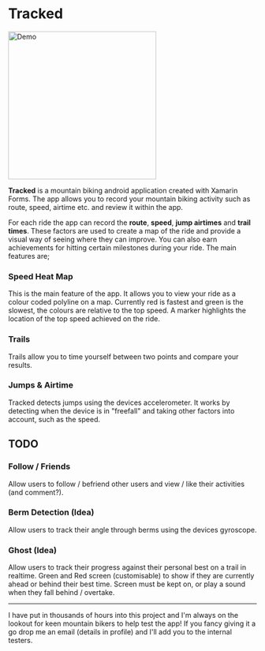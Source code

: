 # Tracked

<img alt="Demo" src="media/demo.gif" width="300" />

**Tracked** is a mountain biking android application created with Xamarin Forms. The app allows you to record your mountain biking activity such as route, speed, airtime etc. and review it within the app.

For each ride the app can record the **route**, **speed**, **jump airtimes** and **trail times**. These factors are used to create a map of the ride and provide a visual way of seeing where they can improve. You can also earn achievements for hitting certain milestones during your ride. The main features are;

### Speed Heat Map

This is the main feature of the app. It allows you to view your ride as a colour coded polyline on a map. Currently red is fastest and green is the slowest, the colours are relative to the top speed. A marker highlights the location of the top speed achieved on the ride.

### Trails

Trails allow you to time yourself between two points and compare your results.

### Jumps & Airtime

Tracked detects jumps using the devices accelerometer. It works by detecting when the device is in "freefall" and taking other factors into account, such as the speed.

## TODO

### Follow / Friends
Allow users to follow / befriend other users and view / like their activities (and comment?).

### Berm Detection (Idea)

Allow users to track their angle through berms using the devices gyroscope.

### Ghost (Idea)

Allow users to track their progress against their personal best on a trail in realtime. Green and Red screen (customisable) to show if they are currently ahead or behind their best time. Screen must be kept on, or play a sound when they fall behind / overtake.

---

I have put in thousands of hours into this project and I'm always on the lookout for keen mountain bikers to help test the app! If you fancy giving it a go drop me an email (details in profile) and I'll add you to the internal testers.

